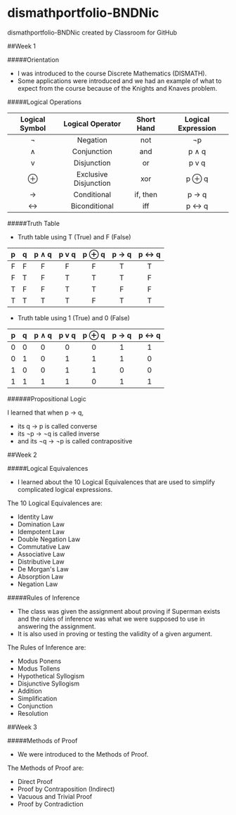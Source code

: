 # dismathportfolio-BNDNic
dismathportfolio-BNDNic created by Classroom for GitHub

##Week 1

#####Orientation

- I was introduced to the course Discrete Mathematics (DISMATH).
- Some applications were introduced and we had an example of what to expect from the course because of the Knights and Knaves problem. 

#####Logical Operations

| Logical Symbol  | Logical Operator      | Short Hand  | Logical Expression  |
| :---------------: |:---------------------:| :----------:|:--------------------:|
|   ¬     | Negation              | not         | ¬p    |
|   ∧     | Conjunction           | and         | p ∧ q |
|  v    | Disjunction           | or          | p v q  |
|   ⊕     | Exclusive Disjunction | xor         | p ⊕ q |
|   →     | Conditional           | if, then    | p → q |
|  ↔     | Biconditional         | iff         | p ↔ q |

#####Truth Table

- Truth table using T (True) and F (False)

| p | q | p ∧ q | p v q | p ⊕ q | p → q | p ↔ q |    
|:--:|:--:|:--:|:--:|:--:|:--:|:--:|
| F | F | F | F | F | T | T |
| F | T | F | T | T | T | F |
| T | F | F | T | T | F | F |
| T | T | T | T | F | T | T |

- Truth table using 1 (True) and 0 (False)

| p | q | p ∧ q | p v q | p ⊕ q | p → q | p ↔ q |    
|:--:|:--:|:--:|:--:|:--:|:--:|:--:|
| 0 | 0 | 0 | 0 | 0 | 1 | 1 |
| 0 | 1 | 0 | 1 | 1 | 1 | 0 |
| 1 | 0 | 0 | 1 | 1 | 0 | 0 |
| 1 | 1 | 1 | 1 | 0 | 1 | 1 |

######Propositional Logic

I learned that when p → q, 
- its q → p is called converse
- its ¬p → ¬q is called inverse
- and its ¬q → ¬p is called contrapositive

##Week 2

#####Logical Equivalences

- I learned about the 10 Logical Equivalences that are used to simplify complicated logical expressions.

The 10 Logical Equivalences are:
- Identity Law
- Domination Law
- Idempotent Law
- Double Negation Law
- Commutative Law
- Associative Law
- Distributive Law
- De Morgan's Law
- Absorption Law
- Negation Law

#####Rules of Inference

- The class was given the assignment about proving if Superman exists and the rules of inference was what we were supposed to use in answering the assignment.
- It is also used in proving or testing the validity of a given argument.

The Rules of Inference are:
- Modus Ponens
- Modus Tollens
- Hypothetical Syllogism
- Disjunctive Syllogism
- Addition
- Simplification
- Conjunction
- Resolution

##Week 3

#####Methods of Proof

- We were introduced to the Methods of Proof.

The Methods of Proof are:
- Direct Proof
- Proof by Contraposition (Indirect)
- Vacuous and Trivial Proof
- Proof by Contradiction
